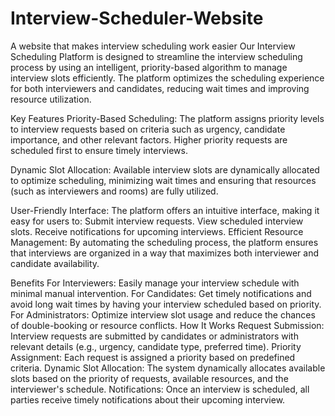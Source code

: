 # Interview-Scheduler-Website
A website that makes interview scheduling work easier
Our Interview Scheduling Platform is designed to streamline the interview scheduling process by using an intelligent, priority-based algorithm to manage interview slots efficiently. The platform optimizes the scheduling experience for both interviewers and candidates, reducing wait times and improving resource utilization.

Key Features Priority-Based Scheduling: The platform assigns priority levels to interview requests based on criteria such as urgency, candidate importance, and other relevant factors. Higher priority requests are scheduled first to ensure timely interviews.

Dynamic Slot Allocation: Available interview slots are dynamically allocated to optimize scheduling, minimizing wait times and ensuring that resources (such as interviewers and rooms) are fully utilized.

User-Friendly Interface: The platform offers an intuitive interface, making it easy for users to: Submit interview requests. View scheduled interview slots. Receive notifications for upcoming interviews. Efficient Resource Management: By automating the scheduling process, the platform ensures that interviews are organized in a way that maximizes both interviewer and candidate availability.

Benefits For Interviewers: Easily manage your interview schedule with minimal manual intervention. For Candidates: Get timely notifications and avoid long wait times by having your interview scheduled based on priority. For Administrators: Optimize interview slot usage and reduce the chances of double-booking or resource conflicts. How It Works Request Submission: Interview requests are submitted by candidates or administrators with relevant details (e.g., urgency, candidate type, preferred time). Priority Assignment: Each request is assigned a priority based on predefined criteria. Dynamic Slot Allocation: The system dynamically allocates available slots based on the priority of requests, available resources, and the interviewer's schedule. Notifications: Once an interview is scheduled, all parties receive timely notifications about their upcoming interview.

